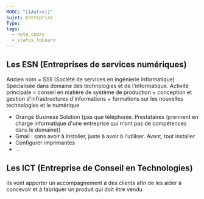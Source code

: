 ```yaml
---
MOOC: "[[Autre]]"
Sujet: Entreprise
Type: 
tags:
  - note_cours
  - status_toLearn
---
```

## Les ESN (Entreprises de services numériques)
Ancien nom = SSII (Société de services en ingénierie informatique)
Spécialisée dans domaine des technologies et de l'informatique. Activité principale = conseil en matière de système de production + conception et gestion d'infrastructures d'informations + formations sur les nouvelles technologies et le numérique
- Orange Business Solution (pas que téléphonie. Prestataires (prennent en charge informatique d'une entreprise qui n'ont pas de compétences dans le domaine))
- Gmail : sans avoir à installer, juste à avoir à l'utiliser. Avant, tout installer
- Configurer imprimantes
- ...

## Les ICT (Entreprise de Conseil en Technologies)
Ils vont apporter un accompagnement à des clients afin de les aider à concevoir et à fabriquer un produit qui doit être vendu